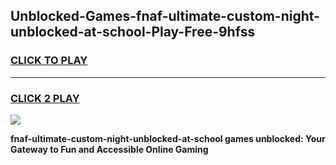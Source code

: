 
## Unblocked-Games-fnaf-ultimate-custom-night-unblocked-at-school-Play-Free-9hfss
<h3>
<a href="https://premium76.site?title=fnaf-ultimate-custom-night-unblocked-at-school&ref=23A">CLICK TO PLAY</a></h3>
<hr>

<h3>
<a href="https://premium76.site?title=fnaf-ultimate-custom-night-unblocked-at-school&ref=23A">CLICK 2 PLAY</a>
  
</h3>

<a href="https://premium76.site?title=fnaf-ultimate-custom-night-unblocked-at-school&ref=23A"><img src="https://clearcache.store/games.png"></a>


**fnaf-ultimate-custom-night-unblocked-at-school games unblocked: Your Gateway to Fun and Accessible Online Gaming**
